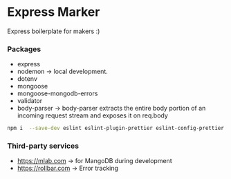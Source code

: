 # Express Marker

Express boilerplate for makers :)

### Packages

* express
* nodemon → local development.
* dotenv
* mongoose
* mongoose-mongodb-errors
* validator
* body-parser → body-parser extracts the entire body portion of an incoming request stream and exposes it on req.body

```sh
npm i  --save-dev eslint eslint-plugin-prettier eslint-config-prettier
```

### Third-party services

* https://mlab.com → for MangoDB during development
* https://rollbar.com → Error tracking
